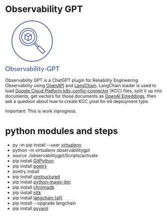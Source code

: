 # Observability GPT

![Observability GPT](https://github.com/wishcoder/observabilitygpt/blob/main/images/Observability-GPT-Small.png)

Observability GPT is a ChatGPT plugin for Reliability Engineering Observability using [OpenAPI](https://openai.com/blog/openai-api) and [LangChain](https://blog.langchain.dev/). LangChain loader is used to load [Google Cloud Platform k8s-config-connector](https://github.com/GoogleCloudPlatform/k8s-config-connector/) (KCC) files, split it up into documents, get vectors for those documents as [OpenAI Emeddings](https://platform.openai.com/docs/guides/embeddings), then ask a question about how to create KCC ymal for k8 deployment type. 

Important: This is work inprogress.

# python modules and steps

* py -m pip install --user [virtualenv](https://virtualenv.pypa.io/en/latest/)
* python -m virtualenv observabilitygpt
* source ./observabilitygpt/Scripts/activate
* pip install [GitPython](https://gitpython.readthedocs.io/en/stable/)
* pip install [poetry](https://python-poetry.org/)
* poetry install
* pip install [unstructured](https://pypi.org/project/unstructured/)
* pip install [python-magic-bin](https://pypi.org/project/python-magic-bin/)
* pip install [chromadb](https://pypi.org/project/chromadb/)
* pip install [nltk](https://www.nltk.org/)
* pip install [langchain \[all\]](https://python.langchain.com/en/latest/index.html)
* pip install --upgrade langchain
* pip install [pyyaml](https://pypi.org/project/PyYAML/)




